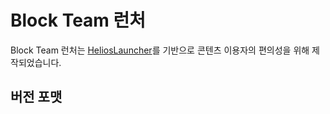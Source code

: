 # Block Team 런처
Block Team 런처는 [HeliosLauncher](https://github.com/dscalzi/HeliosLauncher)를 기반으로 콘텐츠 이용자의 편의성을 위해 제작되었습니다.

## 버전 포맷
```<주번호>.<부번호>.<패치번호>[-<상태코드><수정카운트>]


